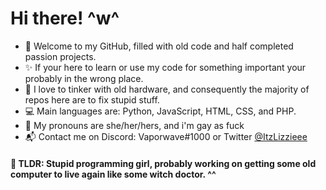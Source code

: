#    Hi there! ^w^

* 👋 Welcome to my GitHub, filled with old code and half completed passion projects. 
* ✨ If your here to learn or use my code for something important your probably in the wrong place.
* 🔧 I love to tinker with old hardware, and consequently the majority of repos here are to fix stupid stuff. 
* 💻 Main languages are: Python, JavaScript, HTML, CSS, and PHP.
* 🌈 My pronouns are she/her/hers, and i'm gay as fuck
* 📬 Contact me on Discord: Vaporwave#1000 or Twitter [@ItzLizzieee](https://twitter.com/ItzLizzieee)

#### 💬 TLDR: Stupid programming girl, probably working on getting some old computer to live again like some witch doctor. ^^


